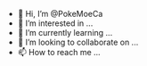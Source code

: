 - 👋 Hi, I’m @PokeMoeCa
- 👀 I’m interested in ...
- 🌱 I’m currently learning ...
- 💞️ I’m looking to collaborate on ...
- 📫 How to reach me ...

<!---
PokeMoeCa/PokeMoeCa is a ✨ special ✨ repository because its `README.md` (this file) appears on your GitHub profile.
You can click the Preview link to take a look at your changes.
--->
